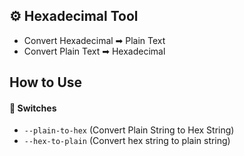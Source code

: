 ## ⚙ Hexadecimal Tool
- Convert Hexadecimal ➡ Plain Text
- Convert Plain Text ➡ Hexadecimal

## How to Use
#### 🔘 Switches
- `--plain-to-hex` (Convert Plain String to Hex String)
- `--hex-to-plain` (Convert hex string to plain string)

